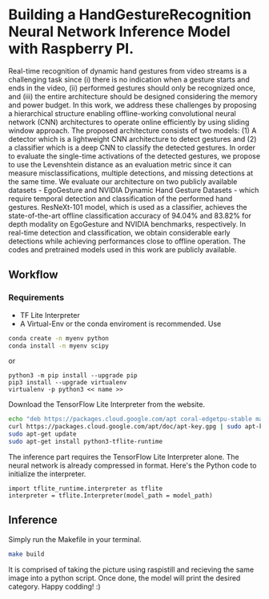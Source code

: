# Building a HandGestureRecognition Neural Network Inference Model with Raspberry PI. 

Real-time recognition of dynamic hand gestures from video streams is a challenging task since (i) there is no indication when a gesture starts and ends in the video, (ii) performed gestures should only be recognized once, and (iii) the entire architecture should be designed considering the memory and power budget. In this work, we address these challenges by proposing a hierarchical structure enabling offline-working convolutional neural network (CNN) architectures to operate online efficiently by using sliding window approach. The proposed architecture consists of two models: (1) A detector which is a lightweight CNN architecture to detect gestures and (2) a classifier which is a deep CNN to classify the detected gestures. In order to evaluate the single-time activations of the detected gestures, we propose to use the Levenshtein distance as an evaluation metric since it can measure misclassifications, multiple detections, and missing detections at the same time. We evaluate our architecture on two publicly available datasets - EgoGesture and NVIDIA Dynamic Hand Gesture Datasets - which require temporal detection and classification of the performed hand gestures. ResNeXt-101 model, which is used as a classifier, achieves the state-of-the-art offline classification accuracy of 94.04% and 83.82% for depth modality on EgoGesture and NVIDIA benchmarks, respectively. In real-time detection and classification, we obtain considerable early detections while achieving performances close to offline operation. The codes and pretrained models used in this work are publicly available.


## Workflow

### Requirements

* TF Lite Interpreter
* A Virtual-Env or the conda enviroment is recommended. Use 


```bash
conda create -n myenv python
conda install -n myenv scipy 

```


or 

``` python3
python3 -m pip install --upgrade pip
pip3 install --upgrade virtualenv
virtualenv -p python3 << name >>
``` 

Download the TensorFlow Lite Interpreter from the website. 

```bash
echo "deb https://packages.cloud.google.com/apt coral-edgetpu-stable main" | sudo tee /etc/apt/sources.list.d/coral-edgetpu.list
curl https://packages.cloud.google.com/apt/doc/apt-key.gpg | sudo apt-key add -
sudo apt-get update
sudo apt-get install python3-tflite-runtime
``` 

The inference part requires the TensorFlow Lite Interpreter alone. The neural network is already compressed in <tflite> format. Here's the Python code to initialize the interpreter.
  
  
``` python3
import tflite_runtime.interpreter as tflite
interpreter = tflite.Interpreter(model_path = model_path)  
``` 
  
  
## Inference
  
Simply run the Makefile in your terminal.
  
```zsh
make build  
```
 
It is comprised of taking the picture using raspistill and recieving the same image into a python script. 
Once done, the model will print the desired category. Happy codding! :)
  
 
  
